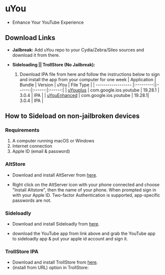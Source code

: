 # uYou
* Enhance Your YouTube Experience




## Download Links

* **Jailbreak:** Add uYou repo to your Cydia/Zebra/Sileo sources and download it from there.
* **Sideloading || TrollStore (No Jailbreak):**

    1. Download IPA file from here and follow the instructions below to sign and install the app from your computer for one week
        | Application | Bundle | Version | uYou | File Type |
        | ------------------ |:---------:|:------:|:------:|:------:|
        | [uYouplus](https://web.archive.org/web/20240718003229if_/https:/objects.githubusercontent.com/github-production-release-asset-2e65be/826063096/d75a598c-ab5f-41f6-bfca-0dbb74bb806a?X-Amz-Algorithm=AWS4-HMAC-SHA256&X-Amz-Credential=releaseassetproduction%2F20240718%2Fus-east-1%2Fs3%2Faws4_request&X-Amz-Date=20240718T003208Z&X-Amz-Expires=300&X-Amz-Signature=7e8448039e97ae9d17d1047aa7a4b2570cac1a388fac4349a2d7e82322b5d13a&X-Amz-SignedHeaders=host&actor_id=166596068&key_id=0&repo_id=826063096&response-content-disposition=attachment%3B%20filename%3DuYouPlus_19.28.1-3.0.4.ipa&response-content-type=application%2Foctet-stream) | com.google.ios.youtube | 19.28.1 | 3.0.4 | IPA |
        | [uYouEnhanced](https://web.archive.org/web/20240716092131if_/https:/objects.githubusercontent.com/github-production-release-asset-2e65be/825218180/206bde24-ed41-47b0-a3b3-87cbe93a707d?X-Amz-Algorithm=AWS4-HMAC-SHA256&X-Amz-Credential=releaseassetproduction%2F20240716%2Fus-east-1%2Fs3%2Faws4_request&X-Amz-Date=20240716T092034Z&X-Amz-Expires=300&X-Amz-Signature=4a8c28d4abe9b0fadd1325812cc054d34bd557b56f07741e0907ad871388ca29&X-Amz-SignedHeaders=host&actor_id=166596068&key_id=0&repo_id=825218180&response-content-disposition=attachment%3B%20filename%3DuYouEnhanced_19.28.1-3.0.4.ipa&response-content-type=application%2Foctet-stream) | com.google.ios.youtube | 19.28.1| 3.0.4 | IPA |


## How to Sideload on non-jailbroken devices
### Requirements
1. A computer running macOS or Windows
2. Internet connection
3. Apple ID (email & password)


### AltStore
* Download and install AltServer from [here](https://altstore.io).

* Right click on the AltServer icon with your phone connected and choose "Install Altstore", then the name of your phone. When prompted sign in with your Apple ID. Two-factor Authentication is supported, app-specific passwords are not.

    



### Sideloadly
* Download and install Sideloadly from [here](https://sideloadly.io).

* download the YouTube app from link above and grab the YouTube app to sideloadly app & put your apple id account and sign it.


### TrollStore IPA
* Download and install TrollStore from [here](https://github.com/opa334/TrollStore).
* (install from URL) option in TrollStore:













